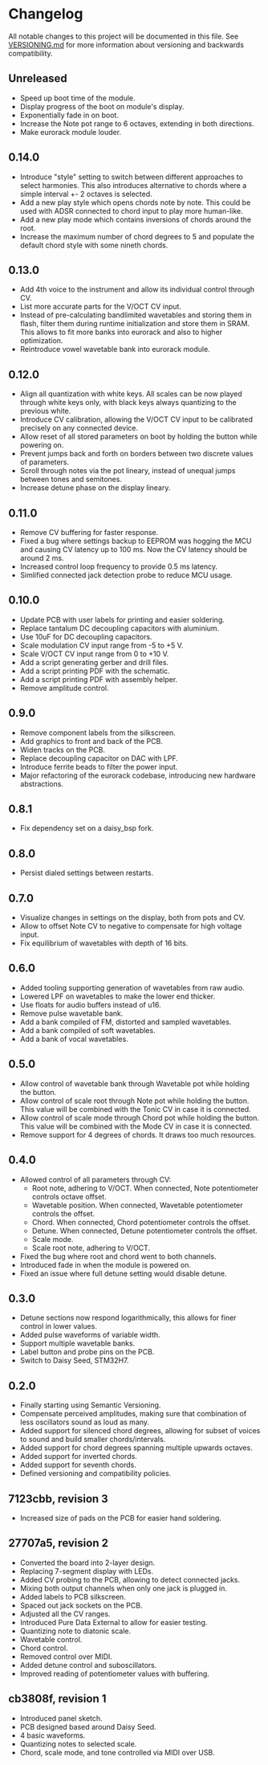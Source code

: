 # Changelog

All notable changes to this project will be documented in this file. See
[VERSIONING.md](VERSIONING.md) for more information about versioning and
backwards compatibility.

## Unreleased

* Speed up boot time of the module.
* Display progress of the boot on module's display.
* Exponentially fade in on boot.
* Increase the Note pot range to 6 octaves, extending in both directions.
* Make eurorack module louder.

## 0.14.0

* Introduce "style" setting to switch between different approaches to select
  harmonies. This also introduces alternative to chords where a simple interval
  +- 2 octaves is selected.
* Add a new play style which opens chords note by note. This could be used with
  ADSR connected to chord input to play more human-like.
* Add a new play mode which contains inversions of chords around the root.
* Increase the maximum number of chord degrees to 5 and populate the default
  chord style with some nineth chords.

## 0.13.0

* Add 4th voice to the instrument and allow its individual control through CV.
* List more accurate parts for the V/OCT CV input.
* Instead of pre-calculating bandlimited wavetables and storing them in flash,
  filter them during runtime initialization and store them in SRAM. This allows
  to fit more banks into eurorack and also to higher optimization.
* Reintroduce vowel wavetable bank into eurorack module.

## 0.12.0

* Align all quantization with white keys. All scales can be now played through
  white keys only, with black keys always quantizing to the previous white.
* Introduce CV calibration, allowing the V/OCT CV input to be calibrated
  precisely on any connected device.
* Allow reset of all stored parameters on boot by holding the button while
  powering on.
* Prevent jumps back and forth on borders between two discrete values of
  parameters.
* Scroll through notes via the pot lineary, instead of unequal jumps between
  tones and semitones.
* Increase detune phase on the display lineary.

## 0.11.0

* Remove CV buffering for faster response.
* Fixed a bug where settings backup to EEPROM was hogging the MCU and causing CV
  latency up to 100 ms. Now the CV latency should be around 2 ms.
* Increased control loop frequency to provide 0.5 ms latency.
* Simlified connected jack detection probe to reduce MCU usage.

## 0.10.0

* Update PCB with user labels for printing and easier soldering.
* Replace tantalum DC decoupling capacitors with aluminium.
* Use 10uF for DC decoupling capacitors.
* Scale modulation CV input range from -5 to +5 V.
* Scale V/OCT CV input range from 0 to +10 V.
* Add a script generating gerber and drill files.
* Add a script printing PDF with the schematic.
* Add a script printing PDF with assembly helper.
* Remove amplitude control.

## 0.9.0

* Remove component labels from the silkscreen.
* Add graphics to front and back of the PCB.
* Widen tracks on the PCB.
* Replace decoupling capacitor on DAC with LPF.
* Introduce ferrite beads to filter the power input.
* Major refactoring of the eurorack codebase, introducing new hardware
  abstractions.

## 0.8.1

* Fix dependency set on a daisy_bsp fork.

## 0.8.0

* Persist dialed settings between restarts.

## 0.7.0

* Visualize changes in settings on the display, both from pots and CV.
* Allow to offset Note CV to negative to compensate for high voltage input.
* Fix equilibrium of wavetables with depth of 16 bits.

## 0.6.0

* Added tooling supporting generation of wavetables from raw audio.
* Lowered LPF on wavetables to make the lower end thicker.
* Use floats for audio buffers instead of u16.
* Remove pulse wavetable bank.
* Add a bank compiled of FM, distorted and sampled wavetables.
* Add a bank compiled of soft wavetables.
* Add a bank of vocal wavetables.

## 0.5.0

* Allow control of wavetable bank through Wavetable pot while holding the
  button.
* Allow control of scale root through Note pot while holding the button. This
  value will be combined with the Tonic CV in case it is connected.
* Allow control of scale mode through Chord pot while holding the button. This
  value will be combined with the Mode CV in case it is connected.
* Remove support for 4 degrees of chords. It draws too much resources.

## 0.4.0

* Allowed control of all parameters through CV:
  - Root note, adhering to V/OCT. When connected, Note potentiometer controls
    octave offset.
  - Wavetable position. When connected, Wavetable potentiometer controls the
    offset.
  - Chord. When connected, Chord potentiometer controls the offset.
  - Detune. When connected, Detune potentiometer controls the offset.
  - Scale mode.
  - Scale root note, adhering to V/OCT.
* Fixed the bug where root and chord went to both channels.
* Introduced fade in when the module is powered on.
* Fixed an issue where full detune setting would disable detune.

## 0.3.0

* Detune sections now respond logarithmically, this allows for finer control in
  lower values.
* Added pulse waveforms of variable width.
* Support multiple wavetable banks.
* Label button and probe pins on the PCB.
* Switch to Daisy Seed, STM32H7.

## 0.2.0

* Finally starting using Semantic Versioning.
* Compensate perceived amplitudes, making sure that combination of less
  oscillators sound as loud as many.
* Added support for silenced chord degrees, allowing for subset of voices to
  sound and build smaller chords/intervals.
* Added support for chord degrees spanning multiple upwards octaves.
* Added support for inverted chords.
* Added support for seventh chords.
* Defined versioning and compatibility policies.

## 7123cbb, revision 3

* Increased size of pads on the PCB for easier hand soldering.

## 27707a5, revision 2

* Converted the board into 2-layer design.
* Replacing 7-segment display with LEDs.
* Added CV probing to the PCB, allowing to detect connected jacks.
* Mixing both output channels when only one jack is plugged in.
* Added labels to PCB silkscreen.
* Spaced out jack sockets on the PCB.
* Adjusted all the CV ranges.
* Introduced Pure Data External to allow for easier testing.
* Quantizing note to diatonic scale.
* Wavetable control.
* Chord control.
* Removed control over MIDI.
* Added detune control and suboscillators.
* Improved reading of potentiometer values with buffering.

## cb3808f, revision 1

* Introduced panel sketch.
* PCB designed based around Daisy Seed.
* 4 basic waveforms.
* Quantizing notes to selected scale.
* Chord, scale mode, and tone controlled via MIDI over USB.

